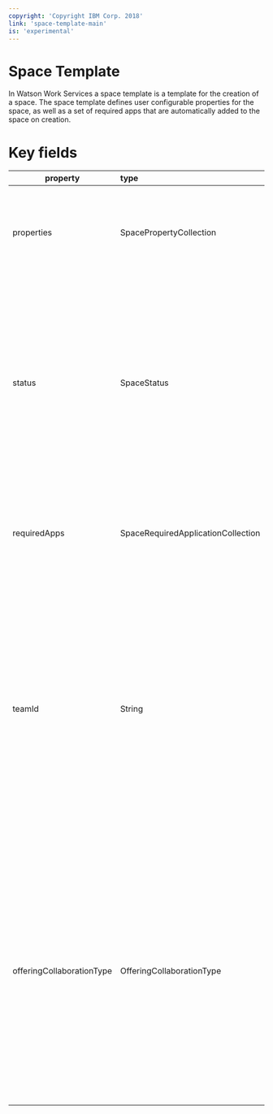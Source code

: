 ```yaml
---
copyright: 'Copyright IBM Corp. 2018'
link: 'space-template-main'
is: 'experimental'
---
```


# Space Template

In Watson Work Services a space template is a template for the creation of a space.
The space template defines user configurable properties for the space, 
as well as a set of required apps that are automatically added to the space on creation.

# Key fields

| property      | type          | description  |
| ------------- |:------------- |:-----|
| properties |SpacePropertyCollection |There are three types of properties in a space template: List, Boolean, and Text.|
| status |SpaceStatus |Status is a special list style attribute on the template. Status consists of a list of values that can be used to describe the state of the space; for example, open, closed, archived.|
| requiredApps |SpaceRequiredApplicationCollection |Required apps define a set of applications (by ID) that are added to each new space on creation.|
| teamId |String |The id of the team in which the space will be created, derived either from the offering with which the template is associated (in the case of an offering template) or from the user who created the template (in the case of a user-created custom template)|
| offeringCollaborationType |OfferingCollaborationType |The type of offering with which the space will be associated, derived either from the offering with which the template is associated (in the case of an offering template) or from the user who created the template (in the case of a user-created custom template)|
